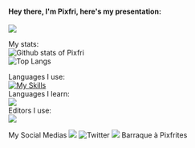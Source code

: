 #### Hey there, I'm Pixfri, here's my presentation:
![](https://komarev.com/ghpvc/?username=your-github-username&label=PROFILE+VIEWS&style=for-the-badge&color=brightgreen)

My stats:  
![Github stats of Pixfri](https://github-readme-stats.vercel.app/api?username=Pixfri&show_icons=true&theme=gruvbox)  
![Top Langs](https://github-readme-stats.vercel.app/api/top-langs/?username=Pixfri&layout=compact&theme=gruvbox)  

Languages I use:  
[![My Skills](https://skillicons.dev/icons?i=java,c,cs)](https://skillicons.dev)  
Languages I learn:  
![](https://skillicons.dev/icons?i=cpp)  
Editors I use:  
![](https://skillicons.dev/icons?i=idea,vscode,visualstudio)

My Social Medias
![](https://skillicons.dev/icons?i=twitter) ![Twitter](https://twitter.com/@Pixfri4)
![](https://skillicons.dev/icons?i=discord) Barraque à Pixfrites
